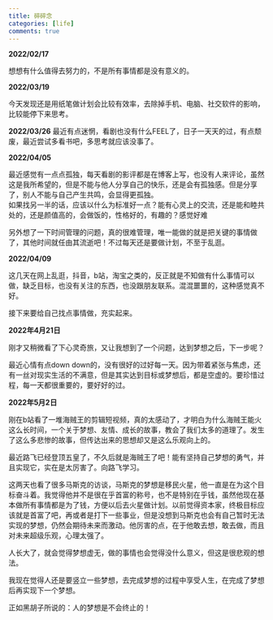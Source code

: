 ```yaml
---
title: 碎碎念
categories: [life]
comments: true
---
```


**2022/02/17**

想想有什么值得去努力的，不是所有事情都是没有意义的。


**2022/03/19**

今天发现还是用纸笔做计划会比较有效率，去除掉手机、电脑、社交软件的影响，比较能停下来思考。

**2022/03/26**
最近有点迷惘，看剧也没有什么FEEL了，日子一天天的过，有点颓废，最近尝试多看书吧，多思考就应该没事了。

**2022/04/05**

最近感觉有一点点孤独，每天看剧的影评都是在博客上写，也没有人来评论，虽然这是我所希望的，但是不能与他人分享自己的快乐，还是会有孤独感。但是分享了，别人不能与自己产生共鸣，会显得更孤独。  
如果找另一半的话，应该以什么为标准好一点？能有心灵上的交流，还是能和睦共处的，还是颜值高的，会做饭的，性格好的，有趣的？感觉好难

另外想了一下时间管理的问题，真的很难管理，唯一能做的就是把关键的事情做了，其他时间就任由其流逝吧！不过每天还是要做计划，不至于乱逛。

**2022/04/09**

这几天在网上乱逛，抖音，b站，淘宝之类的，反正就是不知做有什么事情可以做，缺乏目标，也没有关注的东西，也没跟朋友联系。混混噩噩的，这种感觉真不好。

接下来要给自己找点事情做，充实起来。

**2022年4月21日**

刚才又稍微看了下心灵奇旅，又让我想到了一个问题，达到梦想之后，下一步呢？

最近心情有点down down的，没有很好的过好每一天。因为带着紧张与焦虑，还有一丝对现实生活的不满意，但是其实达到目标或梦想后，都是空虚的。要珍惜过程，每一天都很重要的，要好好的过。

**2022年5月2日**

刚在b站看了一堆海贼王的剪辑短视频，真的太感动了，才明白为什么海贼王能火这么长时间，一个关于梦想、友情、成长的故事，教会了我们太多的道理了。发生了这么多悲惨的故事，但传达出来的思想却又是这么乐观向上的。

最近路飞已经登顶五皇了，不久后就是海贼王了吧！能有坚持自己梦想的勇气，并且实现它，实在是太厉害了。向路飞学习。

这两天也看了很多马斯克的访谈，马斯克的梦想是移民火星，他一直是在为这个目标奋斗着。我觉得他并不是很在乎首富的称号，也不是特别在乎钱，虽然他现在基本做所有事情都是为了钱，方便以后去火星做计划。以前觉得资本家，终极目标应该就是首富了吧，再或者是打下一些事业，但是没想到马斯克也会有自己暂时无法实现的梦想，仍然会期待未来而激动。他厉害的点，在于他敢去想，敢去做，而且对未来超级乐观，心理太强了。

人长大了，就会觉得梦想虚无，做的事情也会觉得没什么意义，但这是很悲观的想法。

我现在觉得人还是要竖立一些梦想，去完成梦想的过程中享受人生，在完成了梦想后再实现下一个梦想。

正如黑胡子所说的：人的梦想是不会终止的！